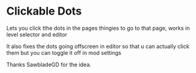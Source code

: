 # Clickable Dots

Lets you click tthe dots in the pages thingies to go to that page, works in level selector and editor

It also fixes the dots going offscreen in editor so that u can actually click them but you can toggle it off in mod settings

Thanks SawbladeGD for the idea.
